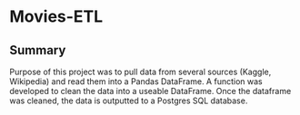 # Movies-ETL
## Summary
Purpose of this project was to pull data from several sources (Kaggle, Wikipedia) and read them into a Pandas DataFrame. A function was developed to clean the data into a useable DataFrame.  Once the dataframe was cleaned, the data is outputted to a Postgres SQL database.
